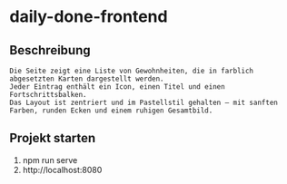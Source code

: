 # daily-done-frontend

## Beschreibung
```
Die Seite zeigt eine Liste von Gewohnheiten, die in farblich abgesetzten Karten dargestellt werden.  
Jeder Eintrag enthält ein Icon, einen Titel und einen Fortschrittsbalken.  
Das Layout ist zentriert und im Pastellstil gehalten – mit sanften Farben, runden Ecken und einem ruhigen Gesamtbild.  
```

## Projekt starten
1. npm run serve
2. http://localhost:8080